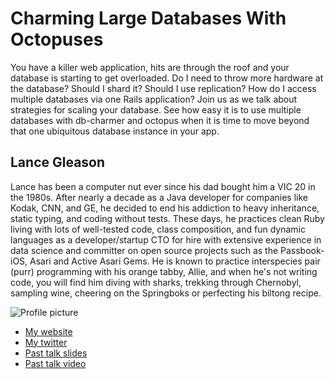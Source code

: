 # Charming Large Databases With Octopuses

You have a killer web application, hits are through the roof and your database is starting to get overloaded. Do I need to throw more hardware at the database? Should I shard it? Should I use replication? How do I access multiple databases via one Rails application? Join us as we talk about strategies for scaling your database. See how easy it is to use multiple databases with db-charmer and octopus when it is time to move beyond that one ubiquitous database instance in your app.

## Lance Gleason

Lance has been a computer nut ever since his dad bought him a VIC 20 in the 1980s. After nearly a decade as a Java developer for companies like Kodak, CNN, and GE, he decided to end his addiction to heavy inheritance, static typing, and coding without tests. These days, he practices clean Ruby living with lots of well-tested code, class composition, and fun dynamic languages as a developer/startup CTO for hire with extensive experience in data science and committer on open source projects such as the Passbook-iOS, Asari and Active Asari Gems. He is known to practice interspecies pair (purr) programming with his orange tabby, Allie, and when he's not writing code, you will find him diving with sharks, trekking through Chernobyl, sampling wine, cheering on the Springboks or perfecting his biltong recipe.

![Profile picture](https://github.com/lgleasain/call_for_proposals_2014/tree/charming_databases_with_octopuses/charming_databases_with_octopuses/profile_picture.jpg)

- [My website](http://www.polyglotprogramminginc.com)
- [My twitter](https://twitter.com/lgleasain)
- [Past talk slides](http://www.polyglotprogramminginc.com/presentationstalks/)
- [Past talk video](http://www.polyglotprogramminginc.com/presentationstalks/)
